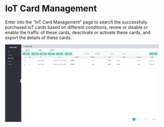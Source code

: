 
# IoT Card Management

Enter into the "IoT Card Management" page to search the successfully purchased IoT cards based on different conditions, renew or disable or enable the traffic of these cards, deactivate or activate these cards, and export the details of these cards.

![价格总览](../../../../image/Query-Card-Service/cardManage.png)
